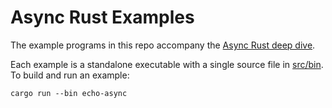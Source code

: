# Async Rust Examples

The example programs in this repo accompany the [Async Rust deep dive](https://rustcurious.com/async). 

Each example is a standalone executable with a single source file in [src/bin](src/bin). To build and run an example:

    cargo run --bin echo-async
